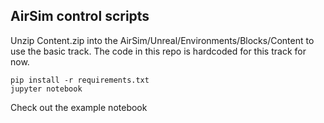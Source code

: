 ## AirSim control scripts

Unzip Content.zip into the AirSim/Unreal/Environments/Blocks/Content to use the basic track. The code in this repo is hardcoded for this track for now.

~~~~
pip install -r requirements.txt
jupyter notebook
~~~~

Check out the example notebook

